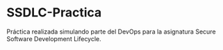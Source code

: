 # SSDLC-Practica
Práctica realizada simulando parte del DevOps para la asignatura Secure Software Development Lifecycle.
